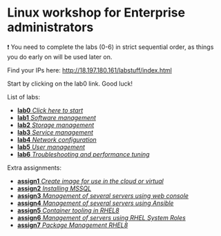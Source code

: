 # Linux workshop for Enterprise administrators

:exclamation: You need to complete the labs (0-6) in strict sequential order, as things you do early on will be used later on.

Find your IPs here: http://18.197.180.161/labstuff/index.html

Start by clicking on the lab0 link. Good luck!

List of labs:
- [**lab0** *Click here to start*](lab0.md)
- [**lab1** *Software management*](lab1.md)
- [**lab2** *Storage management*](lab2.md)
- [**lab3** *Service management*](lab3.md)
- [**lab4** *Network configuration*](lab4.md)
- [**lab5** *User management*](lab5.md)
- [**lab6** *Troubleshooting and performance tuning*](lab6.md)

Extra assignments:
- [**assign1** *Create image for use in the cloud or virtual*](assign1.md)
- [**assign2** *Installing MSSQL*](assign2.md)
- [**assign3** *Management of several servers using web console*](assign3.md)
- [**assign4** *Management of several servers using Ansible*](assign4.md)
- [**assign5** *Container tooling in RHEL8*](assign5.md)
- [**assign6** *Management of servers using RHEL System Roles*](assign6.md)
- [**assign7** *Package Management RHEL8*](assign7.md)

